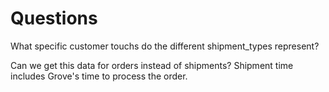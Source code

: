 # Questions

  What specific customer touchs do the different shipment_types represent?


  Can we get this data for orders instead of shipments?
    Shipment time includes Grove's time to process the order.
